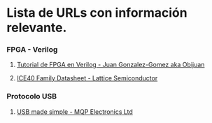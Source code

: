 # Lista de URLs con información relevante.

### FPGA - Verilog

1. [Tutorial de FPGA en Verilog - Juan Gonzalez-Gomez aka Obijuan](https://github.com/Obijuan/open-fpga-verilog-tutorial/wiki)

2. [ICE40 Family Datasheet - Lattice Semiconductor ](https://www.google.es/url?sa=t&rct=j&q=&esrc=s&source=web&cd=1&ved=0ahUKEwj-seannoXXAhXKC8AKHa4xCgYQFggoMAA&url=http%3A%2F%2Fwww.latticesemi.com%2F~%2Fmedia%2FLatticeSemi%2FDocuments%2FDataSheets%2FiCE%2FiCE40LPHXFamilyDataSheet.pdf&usg=AOvVaw2bmwti3leLd7Lf7r8rtG1O)

### Protocolo USB

1. [USB made simple - MQP Electronics Ltd](http://www.usbmadesimple.co.uk/)
